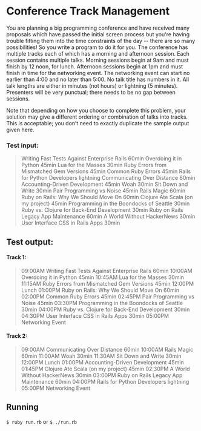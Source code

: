 # Conference Track Management

You are planning a big programming conference and have received many proposals which have passed the initial screen process but you're having trouble fitting them into the time constraints of the day -- there are so many possibilities! So you write a program to do it for you.
The conference has multiple tracks each of which has a morning and afternoon session.
Each session contains multiple talks.
Morning sessions begin at 9am and must finish by 12 noon, for lunch.
Afternoon sessions begin at 1pm and must finish in time for the networking event.
The networking event can start no earlier than 4:00 and no later than 5:00.
No talk title has numbers in it.
All talk lengths are either in minutes (not hours) or lightning (5 minutes).
Presenters will be very punctual; there needs to be no gap between sessions.

Note that depending on how you choose to complete this problem, your solution may give a different ordering or combination of talks into tracks. This is acceptable; you don’t need to exactly duplicate the sample output given here.

### Test input:
> Writing Fast Tests Against Enterprise Rails 60min
> Overdoing it in Python 45min
> Lua for the Masses 30min
> Ruby Errors from Mismatched Gem Versions 45min
> Common Ruby Errors 45min
> Rails for Python Developers lightning
> Communicating Over Distance 60min
> Accounting-Driven Development 45min
> Woah 30min
> Sit Down and Write 30min
> Pair Programming vs Noise 45min
> Rails Magic 60min
> Ruby on Rails: Why We Should Move On 60min
> Clojure Ate Scala (on my project) 45min
> Programming in the Boondocks of Seattle 30min
> Ruby vs. Clojure for Back-End Development 30min
> Ruby on Rails Legacy App Maintenance 60min
> A World Without HackerNews 30min
> User Interface CSS in Rails Apps 30min

## Test output: 
#### Track 1:
> 09:00AM Writing Fast Tests Against Enterprise Rails 60min
> 10:00AM Overdoing it in Python 45min
> 10:45AM Lua for the Masses 30min
> 11:15AM Ruby Errors from Mismatched Gem Versions 45min
> 12:00PM Lunch
> 01:00PM Ruby on Rails: Why We Should Move On 60min
> 02:00PM Common Ruby Errors 45min
> 02:45PM Pair Programming vs Noise 45min
> 03:30PM Programming in the Boondocks of Seattle 30min
> 04:00PM Ruby vs. Clojure for Back-End Development 30min
> 04:30PM User Interface CSS in Rails Apps 30min
> 05:00PM Networking Event

#### Track 2:
> 09:00AM Communicating Over Distance 60min
> 10:00AM Rails Magic 60min
> 11:00AM Woah 30min
> 11:30AM Sit Down and Write 30min
> 12:00PM Lunch
> 01:00PM Accounting-Driven Development 45min
> 01:45PM Clojure Ate Scala (on my project) 45min
> 02:30PM A World Without HackerNews 30min
> 03:00PM Ruby on Rails Legacy App Maintenance 60min
> 04:00PM Rails for Python Developers lightning
> 05:00PM Networking Event


## Running

`$ ruby run.rb` or `$ ./run.rb` 